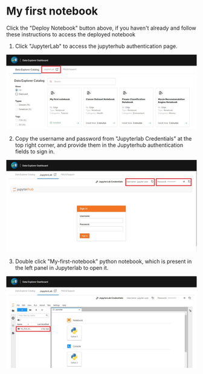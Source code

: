 
# My first notebook

<p>Click the "Deploy Notebook" button above, if you haven't already and follow these instructions to access the deployed notebook</p>

1. Click "JupyterLab" to access the jupyterhub authentication page.

![jupyterhub](_images/jupyterhub-1.JPG)


2. Copy the username and password from "Jupyterlab Credentials" at the top right corner, and provide them in the Jupyterhub authentication fields to sign in.

![loginpage](_images/login-1.JPG)


3. Double click "My-first-notebook" python notebook, which is present in the left panel in Jupyterlab to open it.

![notebook](_images/lab-1.JPG)




